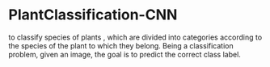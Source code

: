 # PlantClassification-CNN
  to classify species of plants , which are divided into categories according to the species of the plant to which they belong. Being a classification problem, given an image, the goal is to predict the correct class label.
